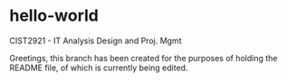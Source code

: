 # hello-world
CIST2921 - IT Analysis Design and Proj. Mgmt

Greetings, this branch has been created for the purposes of holding the README file, of which is currently being edited.
